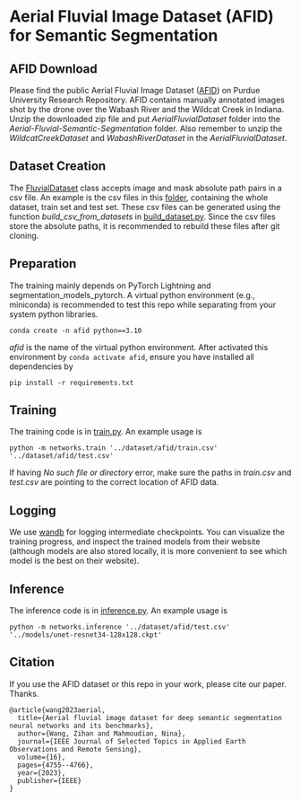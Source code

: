 # Aerial Fluvial Image Dataset (AFID) for Semantic Segmentation


## AFID Download
Please find the public Aerial Fluvial Image Dataset ([AFID](https://purr.purdue.edu/publications/4105/1)) on Purdue University Research Repository.
AFID contains manually annotated images shot by the drone over the Wabash River and the Wildcat Creek in Indiana.
Unzip the downloaded zip file and put *AerialFluvialDataset* folder into the *Aerial-Fluvial-Semantic-Segmentation* folder.
Also remember to unzip the *WildcatCreekDataset* and *WabashRiverDataset* in the *AerialFluvialDataset*.


## Dataset Creation
The [FluvialDataset](./src/networks/dataset.py) class accepts image and mask absolute path pairs in a csv file. 
An example is the csv files in this [folder](./src/dataset/afid), containing the whole dataset, train set and test set.
These csv files can be generated using the function *build_csv_from_datasets* in [build_dataset.py](./src/utils/build_dataset.py).
Since the csv files store the absolute paths, it is recommended to rebuild these files after git cloning.


## Preparation
The training mainly depends on PyTorch Lightning and segmentation_models_pytorch.
A virtual python environment (e.g., miniconda) is recommended to test this repo while separating from your system python libraries.
```shell
conda create -n afid python==3.10
```
*afid* is the name of the virtual python environment. After activated this environment by `conda activate afid`,
ensure you have installed all dependencies by
```shell
pip install -r requirements.txt
```


## Training
The training code is in [train.py](./src/networks/train.py). 
An example usage is
```shell
python -m networks.train '../dataset/afid/train.csv' '../dataset/afid/test.csv'
```
If having *No such file or directory* error, make sure the paths in *train.csv* and *test.csv* are pointing to the correct location of AFID data.


## Logging
We use [wandb](https://wandb.ai/home) for logging intermediate checkpoints. 
You can visualize the training progress, and inspect the trained models from their website (although models are also stored locally, it is more convenient to see which model is the best on their website).


## Inference
The inference code is in [inference.py](./src/networks/inference.py).
An example usage is 
```shell
python -m networks.inference '../dataset/afid/test.csv' '../models/unet-resnet34-128x128.ckpt'
```

## Citation
If you use the AFID dataset or this repo in your work, please cite our paper. Thanks.
```
@article{wang2023aerial,
  title={Aerial fluvial image dataset for deep semantic segmentation neural networks and its benchmarks},
  author={Wang, Zihan and Mahmoudian, Nina},
  journal={IEEE Journal of Selected Topics in Applied Earth Observations and Remote Sensing},
  volume={16},
  pages={4755--4766},
  year={2023},
  publisher={IEEE}
}
```